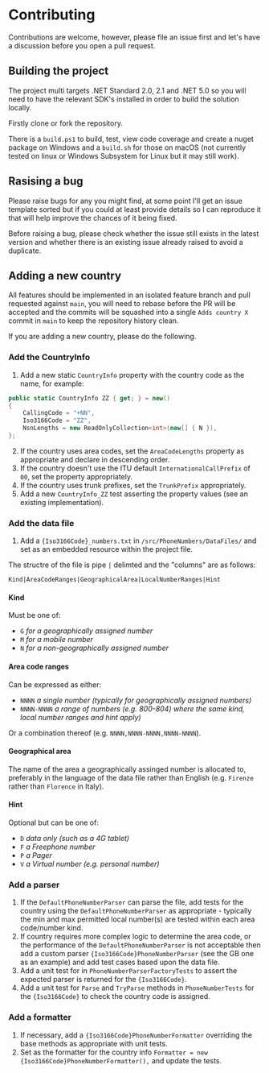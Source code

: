 # Contributing

Contributions are welcome, however, please file an issue first and let's have a discussion before you open a pull request.

## Building the project

The project multi targets .NET Standard 2.0, 2.1 and .NET 5.0 so you will need to have the relevant SDK's installed in order to build the solution locally.

Firstly clone or fork the repository.

There is a `build.ps1` to build, test, view code coverage and create a nuget package on Windows and a `build.sh` for those on macOS (not currently tested on linux or Windows Subsystem for Linux but it may still work).

## Rasising a bug

Please raise bugs for any you might find, at some point I'll get an issue template sorted but if you could at least provide details so I can reproduce it that will help improve the chances of it being fixed.

Before raising a bug, please check whether the issue still exists in the latest version and whether there is an existing issue already raised to avoid a duplicate.

## Adding a new country

All features should be implemented in an isolated feature branch and pull requested against `main`, you will need to rebase before the PR will be accepted and the commits will be squashed into a single `Adds country X` commit in `main` to keep the repository history clean.

If you are adding a new country, please do the following.

### Add the CountryInfo

1. Add a new static `CountryInfo` property with the country code as the name, for example:

```csharp
public static CountryInfo ZZ { get; } = new()
{
    CallingCode = "+NN",
    Iso3166Code = "ZZ",
    NsnLengths = new ReadOnlyCollection<int>(new[] { N }),
};
```

2. If the country uses area codes, set the `AreaCodeLengths` property as appropriate and declare in descending order.
3. If the country doesn't use the ITU default `InternationalCallPrefix` of `00`, set the property appropriately.
4. If the country uses trunk prefixes, set the `TrunkPrefix` appropriately.
5. Add a new `CountryInfo_ZZ` test asserting the property values (see an existing implementation).

### Add the data file

1. Add a `{Iso3166Code}_numbers.txt` in `/src/PhoneNumbers/DataFiles/` and set as an embedded resource within the project file.

The structre of the file is pipe `|` delimted and the "columns" are as follows:

`Kind|AreaCodeRanges|GeographicalArea|LocalNumberRanges|Hint`

#### Kind

Must be one of:

- `G` _for a geographically assigned number_
- `M` _for a mobile number_
- `N` _for a non-geographically assigned number_

#### Area code ranges

Can be expressed as either:

- `NNNN` _a single number (typically for geographically assigned numbers)_
- `NNNN-NNNN` _a range of numbers (e.g. 800-804) where the same kind, local number ranges and hint apply)_

Or a combination thereof (e.g. `NNNN,NNNN-NNNN,NNNN-NNNN`).

#### Geographical area

The name of the area a geographically assinged number is allocated to, preferably in the language of the data file rather than English (e.g. `Firenze` rather than `Florence` in Italy).

#### Hint

Optional but can be one of:

- `D` _data only (such as a 4G tablet)_
- `F` _a Freephone number_
- `P` _a Pager_
- `V` _a Virtual number (e.g. personal number)_

### Add a parser

1. If the `DefaultPhoneNumberParser` can parse the file, add tests for the country using the `DefaultPhoneNumberParser` as appropriate - typically the min and max permitted local number(s) are tested within each area code/number kind.
2. If country requires more complex logic to determine the area code, or the performance of the `DefaultPhoneNumberParser` is not acceptable then add a custom parser `{Iso3166Code}PhoneNumberParser` (see the GB one as an example) and add test cases based upon the data file.
3. Add a unit test for in `PhoneNumberParserFactoryTests` to assert the expected parser is returned for the `{Iso3166Code}`.
4. Add a unit test for `Parse` and `TryParse` methods in `PhoneNumberTests` for the `{Iso3166Code}` to check the country code is assigned.

### Add a formatter

1. If necessary, add a `{Iso3166Code}PhoneNumberFormatter` overriding the base methods as appropriate with unit tests.
2. Set as the formatter for the country info `Formatter = new {Iso3166Code}PhoneNumberFormatter(),` and update the tests.

